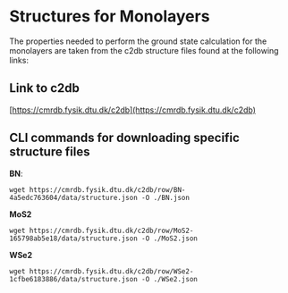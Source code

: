 # Structures for Monolayers
The properties needed to perform the ground state calculation for the monolayers are taken from the c2db structure files found at the following links:

## Link to c2db
[https://cmrdb.fysik.dtu.dk/c2db](https://cmrdb.fysik.dtu.dk/c2db)

## CLI commands for downloading specific structure files
**BN**:
```
wget https://cmrdb.fysik.dtu.dk/c2db/row/BN-4a5edc763604/data/structure.json -O ./BN.json
```

**MoS2**
```
wget https://cmrdb.fysik.dtu.dk/c2db/row/MoS2-165798ab5e18/data/structure.json -O ./MoS2.json
```

**WSe2**
```
wget https://cmrdb.fysik.dtu.dk/c2db/row/WSe2-1cfbe6183886/data/structure.json -O ./WSe2.json
```